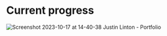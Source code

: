 # Current progress
![Screenshot 2023-10-17 at 14-40-38 Justin Linton - Portfolio](https://github.com/aberrator9/portfolio-site/assets/127802772/80b6d79f-521e-4cff-8b16-d515ecff14e1)
